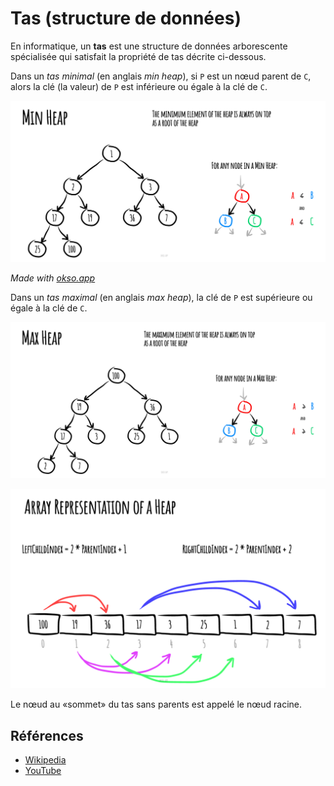# Tas (structure de données)

En informatique, un **tas** est une structure de données arborescente spécialisée qui satisfait la propriété de tas décrite ci-dessous.

Dans un *tas minimal* (en anglais *min heap*), si `P` est un nœud parent de `C`, alors la clé (la valeur) de `P` est inférieure ou égale à la clé de `C`.

![MinHeap](./images/min-heap.jpeg)

*Made with [okso.app](https://okso.app)*

Dans un *tas maximal* (en anglais *max heap*), la clé de `P` est supérieure ou égale à la clé de `C`.

![MaxHeap](./images/max-heap.jpeg)

![Array Representation](./images/array-representation.jpeg)

Le nœud au «sommet» du tas sans parents est appelé le nœud racine.

## Références

- [Wikipedia](https://fr.wikipedia.org/wiki/Tas_(informatique))
- [YouTube](https://www.youtube.com/watch?v=t0Cq6tVNRBA&index=5&t=0s&list=PLLXdhg_r2hKA7DPDsunoDZ-Z769jWn4R8)
